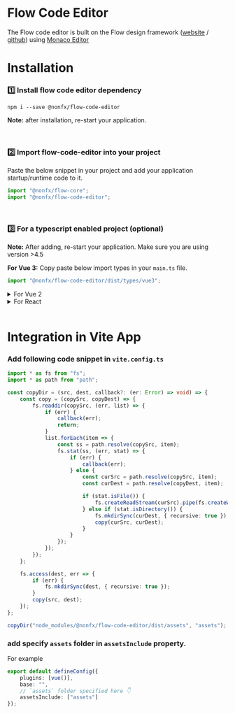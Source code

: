 # Flow Code Editor

The Flow code editor is built on the Flow design framework ([website](https://flow.ollion.com/) / [github](https://github.com/nonfx/flow-core)) using [Monaco Editor](https://microsoft.github.io/monaco-editor/)

# Installation

### 1️⃣ Install flow code editor dependency

```
npm i --save @nonfx/flow-code-editor
```

**Note:** after installation, re-start your application.

<br>

### 2️⃣ Import flow-code-editor into your project

Paste the below snippet in your project and add your application startup/runtime code to it.

```javascript
import "@nonfx/flow-core";
import "@nonfx/flow-code-editor";
```

<br>

### 3️⃣ For a typescript enabled project (optional)

**Note:** After adding, re-start your application. Make sure you are using version >4.5

**For Vue 3:**
Copy paste below import types in your `main.ts` file.

```Javascript
import "@nonfx/flow-code-editor/dist/types/vue3";
```

<details>
<summary>For Vue 2</summary>

Copy paste below import types in your `main.ts` file.

```Javascript
import "@nonfx/flow-code-editor/dist/types/vue2";
```

</details>

<details>
<summary>For React</summary>

**React**: Include react type in `tsconfig.json` file like below.

```json
"include": ["src", "./node_modules/@nonfx/flow-code-editor/dist/types/react.ts"]
```

</details>
<br>

# Integration in Vite App

### Add following code snippet in `vite.config.ts`

```typescript
import * as fs from "fs";
import * as path from "path";

const copyDir = (src, dest, callback?: (er: Error) => void) => {
	const copy = (copySrc, copyDest) => {
		fs.readdir(copySrc, (err, list) => {
			if (err) {
				callback(err);
				return;
			}
			list.forEach(item => {
				const ss = path.resolve(copySrc, item);
				fs.stat(ss, (err, stat) => {
					if (err) {
						callback(err);
					} else {
						const curSrc = path.resolve(copySrc, item);
						const curDest = path.resolve(copyDest, item);

						if (stat.isFile()) {
							fs.createReadStream(curSrc).pipe(fs.createWriteStream(curDest));
						} else if (stat.isDirectory()) {
							fs.mkdirSync(curDest, { recursive: true });
							copy(curSrc, curDest);
						}
					}
				});
			});
		});
	};

	fs.access(dest, err => {
		if (err) {
			fs.mkdirSync(dest, { recursive: true });
		}
		copy(src, dest);
	});
};

copyDir("node_modules/@nonfx/flow-code-editor/dist/assets", "assets");
```

### add specify `assets` folder in `assetsInclude` property.

For example

```typescript
export default defineConfig({
	plugins: [vue()],
	base: "",
	// `assets` folder specified here 👇
	assetsInclude: ["assets"]
});
```

